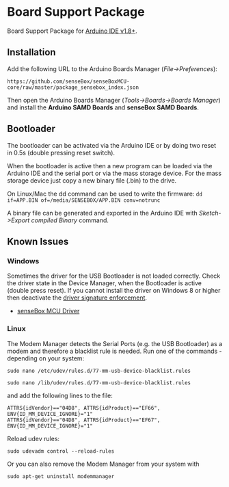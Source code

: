 # Board Support Package
Board Support Package for [Arduino IDE v1.8+](https://www.arduino.cc/en/Main/Software).


## Installation

Add the following URL to the Arduino Boards Manager (*File->Preferences*):
```
https://github.com/senseBox/senseBoxMCU-core/raw/master/package_sensebox_index.json
```
Then open the Arduino Boards Manager (*Tools->Boards->Boards Manager*) and install the 
**Arduino SAMD Boards** and **senseBox SAMD Boards**.


## Bootloader

The bootloader can be activated via the Arduino IDE or by doing two reset in 0.5s (double pressing reset switch).

When the bootloader is active then a new program can be loaded via the Arduino IDE and the serial port or via the mass storage device.
For the mass storage device just copy a new binary file (.bin) to the drive.

On Linux/Mac the dd command can be used to write the firmware: ```dd if=APP.BIN of=/media/SENSEBOX/APP.BIN conv=notrunc```

A binary file can be generated and exported in the Arduino IDE with *Sketch->Export compiled Binary* command.


## Known Issues

### Windows
Sometimes the driver for the USB Bootloader is not loaded correctly.
Check the driver state in the Device Manager, when the Bootloader is active (double press reset).
If you cannot install the driver on Windows 8 or higher then deactivate the [driver signature enforcement](https://learn.sparkfun.com/tutorials/disabling-driver-signature-on-windows-8/disabling-signed-driver-enforcement-on-windows-8).
* [senseBox MCU Driver](https://github.com/watterott/senseBox-MCU/raw/master/arduino/driver.zip)

### Linux
The Modem Manager detects the Serial Ports (e.g. the USB Bootloader) as a modem and therefore a blacklist rule is needed.
Run one of the commands - depending on your system:

```sudo nano /etc/udev/rules.d/77-mm-usb-device-blacklist.rules```

```sudo nano /lib/udev/rules.d/77-mm-usb-device-blacklist.rules```

and add the following lines to the file:
```
ATTRS{idVendor}=="04D8", ATTRS{idProduct}=="EF66", ENV{ID_MM_DEVICE_IGNORE}="1"
ATTRS{idVendor}=="04D8", ATTRS{idProduct}=="EF67", ENV{ID_MM_DEVICE_IGNORE}="1"
```

Reload udev rules:
```
sudo udevadm control --reload-rules
```

Or you can also remove the Modem Manager from your system with
```
sudo apt-get uninstall modemmanager
```
